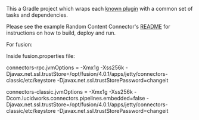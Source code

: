 This a Gradle project which wraps each [known plugin](settings.gradle) with a common set of tasks
and dependencies.

Please see the example Random Content Connector's [README](random-connector/README.md) for instructions on how to build, deploy and run.

For fusion:

Inside fusion.properties file:

connectors-rpc.jvmOptions = -Xmx1g -Xss256k -Djavax.net.ssl.trustStore=/opt/fusion/4.0.1/apps/jetty/connectors-classic/etc/keystore -Djavax.net.ssl.trustStorePassword=changeit

connectors-classic.jvmOptions = -Xmx1g -Xss256k -Dcom.lucidworks.connectors.pipelines.embedded=false -Djavax.net.ssl.trustStore=/opt/fusion/4.0.1/apps/jetty/connectors-classic/etc/keystore -Djavax.net.ssl.trustStorePassword=changeit

